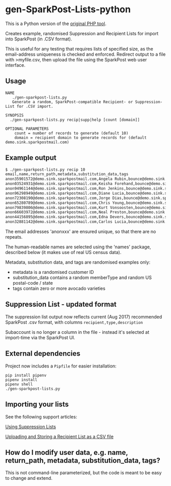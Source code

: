 # gen-SparkPost-Lists-python
This is a Python version of the [original PHP tool](https://github.com/tuck1s/gen-SparkPost-Lists-php).

Creates example, randomised Suppression and Recipient Lists for import into SparkPost (in .CSV format).

This is useful for any testing that requires lists of specified size, as the email-address uniqueness is checked and enforced.
Redirect output to a file with >myfile.csv, then upload the file using the SparkPost web user interface.

## Usage
```
NAME
   ./gen-sparkpost-lists.py
   Generate a random, SparkPost-compatible Recipient- or Suppression-List for .CSV import.

SYNOPSIS
  ./gen-sparkpost-lists.py recip|supp|help [count [domain]]

OPTIONAL PARAMETERS
    count = number of records to generate (default 10)
    domain = recipient domain to generate records for (default demo.sink.sparkpostmail.com)
```

## Example output
```bash
$ ./gen-sparkpost-lists.py recip 10
email,name,return_path,metadata,substitution_data,tags
anon35901572@demo.sink.sparkpostmail.com,Angela Rubin,bounce@demo.sink.sparkpostmail.com,"{""custID"": 27438690}","{""memberType"": ""platinum"", ""state"": ""ME""}",[]
anon03524931@demo.sink.sparkpostmail.com,Keisha Forehand,bounce@demo.sink.sparkpostmail.com,"{""custID"": 88667120}","{""memberType"": ""gold"", ""state"": ""PA""}","[""gwen"", ""bacon"", ""lamb hass"", ""hass"", ""reed"", ""pinkerton"", ""fuerte""]"
anon94961144@demo.sink.sparkpostmail.com,Ron Jenkins,bounce@demo.sink.sparkpostmail.com,"{""custID"": 35676181}","{""memberType"": ""bronze"", ""state"": ""MA""}","[""fuerte"", ""gwen"", ""bacon""]"
anon96298949@demo.sink.sparkpostmail.com,Diane Lucia,bounce@demo.sink.sparkpostmail.com,"{""custID"": 24033998}","{""memberType"": ""gold"", ""state"": ""VT""}","[""pinkerton"", ""gwen"", ""hass"", ""fuerte"", ""bacon"", ""lamb hass""]"
anon72308190@demo.sink.sparkpostmail.com,Jorge Dias,bounce@demo.sink.sparkpostmail.com,"{""custID"": 76123717}","{""memberType"": ""platinum"", ""state"": ""NH""}",[]
anon65280789@demo.sink.sparkpostmail.com,Chris Young,bounce@demo.sink.sparkpostmail.com,"{""custID"": 63789416}","{""memberType"": ""platinum"", ""state"": ""GU""}","[""fuerte"", ""gwen"", ""hass"", ""pinkerton"", ""lamb hass"", ""reed"", ""bacon""]"
anon79839806@demo.sink.sparkpostmail.com,Kurt Vonsoosten,bounce@demo.sink.sparkpostmail.com,"{""custID"": 91461763}","{""memberType"": ""silver"", ""state"": ""MS""}","[""gwen"", ""fuerte"", ""bacon"", ""hass""]"
anon66603972@demo.sink.sparkpostmail.com,Neal Preston,bounce@demo.sink.sparkpostmail.com,"{""custID"": 76760251}","{""memberType"": ""gold"", ""state"": ""MT""}","[""bacon"", ""fuerte"", ""reed"", ""pinkerton"", ""hass"", ""lamb hass"", ""gwen""]"
anon44156895@demo.sink.sparkpostmail.com,Edna Devers,bounce@demo.sink.sparkpostmail.com,"{""custID"": 81455813}","{""memberType"": ""platinum"", ""state"": ""AK""}","[""bacon"", ""gwen"", ""fuerte""]"
anon32881142@demo.sink.sparkpostmail.com,Carlos Lucia,bounce@demo.sink.sparkpostmail.com,"{""custID"": 19844619}","{""memberType"": ""bronze"", ""state"": ""SC""}","[""gwen"", ""hass"", ""fuerte"", ""bacon""]"
```

The email addresses 'anonxxx' are ensured unique, so that there are no repeats.

The human-readable names are selected using the 'names' package, described below (it makes use of real US census data).

Metadata, substitution data, and tags are randomised examples only:
- metadata is a randomised customer ID
- substitution_data contains a random memberType and random US postal-code / state
- tags contain zero or more avocado varieties

## Suppression List - updated format
The suppression list output now reflects current (Aug 2017) recommended SparkPost .csv format, with columns
`recipient,type,description`

Subaccount is no longer a column in the file - instead it's selected at import-time via the SparkPost UI.

## External dependencies

Project now includes a `Pipfile` for easier installation:

```
pip install pipenv
pipenv install
pipenv shell
./gen-sparkpost-lists.py
 ```

## Importing your lists
See the following support articles:

[Using Suppression Lists](https://support.sparkpost.com/customer/portal/articles/1929891)

[Uploading and Storing a Recipient List as a CSV file](https://support.sparkpost.com/customer/portal/articles/2351320)

## How do I modify user data, e.g. name, return_path, metadata, substitution_data, tags?
This is not command-line parameterized, but the code is meant to be easy to change and extend.